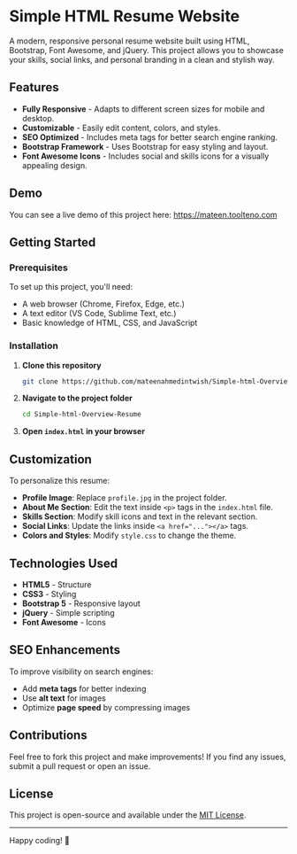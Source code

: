 # Simple HTML Resume Website

A modern, responsive personal resume website built using HTML, Bootstrap, Font Awesome, and jQuery. This project allows you to showcase your skills, social links, and personal branding in a clean and stylish way.

## Features
- **Fully Responsive** - Adapts to different screen sizes for mobile and desktop.
- **Customizable** - Easily edit content, colors, and styles.
- **SEO Optimized** - Includes meta tags for better search engine ranking.
- **Bootstrap Framework** - Uses Bootstrap for easy styling and layout.
- **Font Awesome Icons** - Includes social and skills icons for a visually appealing design.

## Demo
You can see a live demo of this project here: https://mateen.toolteno.com

## Getting Started
### Prerequisites
To set up this project, you'll need:
- A web browser (Chrome, Firefox, Edge, etc.)
- A text editor (VS Code, Sublime Text, etc.)
- Basic knowledge of HTML, CSS, and JavaScript

### Installation
1. **Clone this repository**
   ```bash
   git clone https://github.com/mateenahmedintwish/Simple-html-Overview-Resume.git
   ```
2. **Navigate to the project folder**
   ```bash
   cd Simple-html-Overview-Resume
   ```
3. **Open `index.html` in your browser**

## Customization
To personalize this resume:
- **Profile Image**: Replace `profile.jpg` in the project folder.
- **About Me Section**: Edit the text inside `<p>` tags in the `index.html` file.
- **Skills Section**: Modify skill icons and text in the relevant section.
- **Social Links**: Update the links inside `<a href="..."></a>` tags.
- **Colors and Styles**: Modify `style.css` to change the theme.

## Technologies Used
- **HTML5** - Structure
- **CSS3** - Styling
- **Bootstrap 5** - Responsive layout
- **jQuery** - Simple scripting
- **Font Awesome** - Icons

## SEO Enhancements
To improve visibility on search engines:
- Add **meta tags** for better indexing
- Use **alt text** for images
- Optimize **page speed** by compressing images

## Contributions
Feel free to fork this project and make improvements! If you find any issues, submit a pull request or open an issue.

## License
This project is open-source and available under the [MIT License](LICENSE).

---

Happy coding! 🚀
